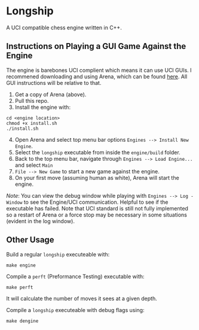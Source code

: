 # Longship

A UCI compatible chess engine written in C++.

## Instructions on Playing a GUI Game Against the Engine

The engine is barebones UCI complient which means it can use UCI GUIs.  I recommened downloading and using Arena, which can be found [here](http://www.playwitharena.de/).  All GUI instructions will be relative to that.

1. Get a copy of Arena (above).
2. Pull this repo.
3. Install the engine with:
```shell
cd <engine location>
chmod +x install.sh
./install.sh
```
4. Open Arena and select top menu bar options `Engines --> Install New Engine`.
5. Select the `longship` executable from inside the `engine/build` folder.
6. Back to the top menu bar, navigate through `Engines --> Load Engine...` and select `Main`
7. `File --> New Game` to start a new game against the engine.
8.  On your first move (assuming human as white), Arena will start the engine.

*Note*: You can view the debug window while playing with `Engines --> Log - Window` to see the Engine/UCI communication. Helpful to see if the executable has failed.  Note that UCI standard is still not fully implemented so a restart of Arena or a force stop may be necessary in some situations (evident in the log window).

## Other Usage

Build a regular `longship` executeable with:
```shell
make engine
```

Compile a `perft` (Preformance Testing) executable with:
```shell
make perft
```
It will calculate the number of moves it sees at a given depth.

Compile a `longship` executeable with debug flags using:
```shell
make dengine
```